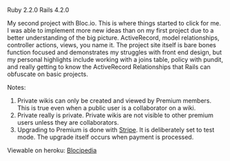 Ruby 2.2.0
Rails 4.2.0

My second project with Bloc.io. This is where things started to click for me. I was able to implement more new ideas than on my first project due to a better understanding of the big picture. ActiveRecord, model relationships, controller actions, views, you name it. The project site itself is bare bones function focused and demonstrates my struggles with front end design, but my personal highlights include working with a joins table, policy with pundit, and really getting to know the ActiveRecord Relationships that Rails can obfuscate on basic projects.

Notes:
  1. Private wikis can only be created and viewed by Premium members. This is true even when a public user is a collaborator on a wiki.
  2. Private really is private. Private wikis are not visible to other premium users unless they are collaborators.
  3. Upgrading to Premium is done with [Stripe](https://stripe.com/). It is deliberately set to test mode. The upgrade itself occurs when payment is processed. 

Viewable on heroku: [Blocipedia](https://doliphant-blocipedia.herokuapp.com/)
